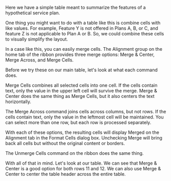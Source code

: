Here we have a simple table meant to summarize the features of a hypothetical service plan.

One thing you might want to do with a table like this is combine cells with like values. For example, Feature Y is not offered in Plans A, B, or C, and feature Z is not applicable to Plan A or B. So, we could combine these cells to visually simplify the layout.

In a case like this, you can easily merge cells. The Alignment group on the home tab of the ribbon provides three merge options: Merge & Center, Merge Across, and Merge Cells.

Before we try these on our main table, let's look at what each command does.

Merge Cells combines all selected cells into one cell. If the cells contain text, only the value in the upper left cell will survive the merge. Merge & Center does the same thing as Merge Cells, but it also centers the text horizontally.

The Merge Across command joins cells across columns, but not rows. If the cells contain text, only the value in the leftmost cell will be maintained. You can select more than one row, but each row is processed separately.

With each of these options, the resulting cells will display Merged on the Alignment tab in the Format Cells dialog box. Unchecking Merge will bring back all cells but without the original content or borders.

The Unmerge Cells command on the ribbon does the same thing.

With all of that in mind. Let's look at our table. We can see that Merge & Center is a good option for both rows 11 and 12.
We can also use Merge & Center to center the table header across the entire table.
